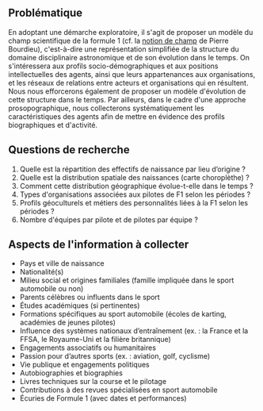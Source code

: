 ## Problématique

En adoptant une démarche exploratoire, il s'agit de proposer un modèle du champ scientifique de la formule 1 (cf. la [notion de champ](https://fr.wikipedia.org/wiki/Champ_(sociologie)) de Pierre Bourdieu), c'est-à-dire une représentation simplifiée de la structure du domaine disciplinaire astronomique et de son évolution dans le temps. On s'intéressera aux profils socio-démographiques et aux positions intellectuelles des agents, ainsi que leurs appartenances aux organisations, et les réseaux de relations entre acteurs et organisations qui en résultent. Nous nous efforcerons également de proposer un modèle d'évolution de cette structure dans le temps. Par ailleurs, dans le cadre d'une approche prosopographique, nous collecterons systématiquement les caractéristiques des agents afin de mettre en évidence des profils biographiques et d'activité.

## Questions de recherche



1. Quelle est la répartition des effectifs de naissance par lieu d’origine ?  
2. Quelle est la distribution spatiale des naissances (carte choroplèthe) ?  
3. Comment cette distribution géographique évolue-t-elle dans le temps ?
4. Types d'organisations associées aux pilotes de F1 selon les périodes ?
5. Profils géoculturels et métiers des personnalités liées à la F1 selon les périodes ?
6. Nombre d'équipes par pilote et de pilotes par équipe ?



## Aspects de l'information à collecter

 
- Pays et ville de naissance  
- Nationalité(s)  
- Milieu social et origines familiales (famille impliquée dans le sport automobile ou non)  
- Parents célèbres ou influents dans le sport   
- Études académiques (si pertinentes)  
- Formations spécifiques au sport automobile (écoles de karting, académies de jeunes pilotes)  
- Influence des systèmes nationaux d’entraînement (ex. : la France et la FFSA, le Royaume-Uni et la filière britannique)  
- Engagements associatifs ou humanitaires  
- Passion pour d’autres sports (ex. : aviation, golf, cyclisme)  
- Vie publique et engagements politiques   
- Autobiographies et biographies  
- Livres techniques sur la course et le pilotage  
- Contributions à des revues spécialisées en sport automobile   
- Écuries de Formule 1 (avec dates et performances)  
 

 
 
